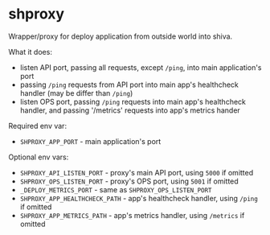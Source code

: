 # shproxy
Wrapper/proxy for deploy application from outside world into shiva.

What it does:
  - listen API port, passing all requests, except `/ping`, into main application's port
  - passing `/ping` requests from API port into main app's healthcheck handler (may be differ than `/ping`)
  - listen OPS port, passing `/ping` requests into main app's healthcheck handler, and passing '/metrics' requests into app's metrics hander

Required env var:
  - `SHPROXY_APP_PORT` - main application's port

Optional env vars:
  - `SHPROXY_API_LISTEN_PORT` - proxy's main API port, using `5000` if omitted
  - `SHPROXY_OPS_LISTEN_PORT` - proxy's OPS port, using `5001` if omitted
  - `_DEPLOY_METRICS_PORT` - same as `SHPROXY_OPS_LISTEN_PORT`
  - `SHPROXY_APP_HEALTHCHECK_PATH` - app's healthcheck handler, using `/ping` if omitted
  - `SHPROXY_APP_METRICS_PATH` - app's metrics handler, using `/metrics` if omitted
